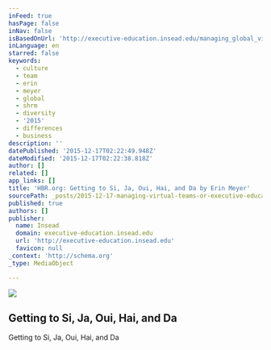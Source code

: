 ```yaml
---
inFeed: true
hasPage: false
inNav: false
isBasedOnUrl: 'http://executive-education.insead.edu/managing_global_virtual_teams'
inLanguage: en
starred: false
keywords:
  - culture
  - team
  - erin
  - meyer
  - global
  - shrm
  - diversity
  - '2015'
  - differences
  - business
description: ''
datePublished: '2015-12-17T02:22:49.948Z'
dateModified: '2015-12-17T02:22:38.818Z'
author: []
related: []
app_links: []
title: 'HBR.org: Getting to Si, Ja, Oui, Hai, and Da by Erin Meyer'
sourcePath: _posts/2015-12-17-managing-virtual-teams-or-executive-education-insead.md
published: true
authors: []
publisher:
  name: Insead
  domain: executive-education.insead.edu
  url: 'http://executive-education.insead.edu'
  favicon: null
_context: 'http://schema.org'
_type: MediaObject

---
```

![](https://the-grid-user-content.s3-us-west-2.amazonaws.com/f9d3219c-11a6-4452-a1a2-ee9a783ae021.jpg)

<article style=""><h1>Getting to Si, Ja, Oui, Hai, and Da</h1><p>Getting to Si, Ja, Oui, Hai, and Da</p></article>